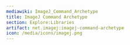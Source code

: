 ```yaml
---
mediawiki: ImageJ_Command_Archetype
title: ImageJ Command Archetype
section: Explore:Libraries
artifact: net.imagej:imagej-command-archetype
icon: /media/icons/imagej.png
---
```


 
